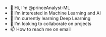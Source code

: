 - 👋 Hi, I’m @princeAnalyst-ML
- 👀 I’m interested in Machine Learning and AI
- 🌱 I’m currently learning Deep Learning
- 💞️ I’m looking to collaborate on projects
- 📫 How to reach me on email

<!---
princeAnalyst-ML/princeAnalyst-ML is a ✨ special ✨ repository because its `README.md` (this file) appears on your GitHub profile.
You can click the Preview link to take a look at your changes.
--->
